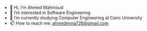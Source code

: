 - 👋 Hi, I’m Ahmed Mahmoud
- 👀 I’m interested in Software Engineering
- 🌱 I’m currently studying Computer Engineering at Cairo University 
- 📫 How to reach me: ahmedmma726@gmail.com

<!---
Ahmedmma72/Ahmedmma72 is a ✨ special ✨ repository because its `README.md` (this file) appears on your GitHub profile.
You can click the Preview link to take a look at your changes.
--->
